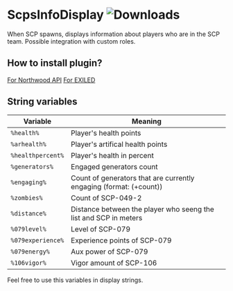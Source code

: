# ScpsInfoDisplay ![Downloads](https://img.shields.io/github/downloads/bladuk/ScpsInfoDisplay/total.svg)
When SCP spawns, displays information about players who are in the SCP team. Possible integration with custom roles.

## How to install plugin?
[For Northwood API](https://github.com/bladuk/ScpsInfoDisplay/blob/main/ScpsInfoDisplay-NWAPI/README.md)
[For EXILED](https://github.com/bladuk/ScpsInfoDisplay/blob/main/ScpsInfoDisplay/README.md)

## String variables
| Variable  | Meaning |
| ------------- | ------------- |
| `%health%` | Player's health points | 
| `%arhealth%`  | Player's artifical health points |
| `%healthpercent%`  | Player's health in percent |
| `%generators%`  | Engaged generators count  |
| `%engaging%`  | Count of generators that are currently engaging (format: (+count)) |
| `%zombies%`  | Count of SCP-049-2 |
| `%distance%` | Distance between the player who seeng the list and SCP in meters |
| `%079level%` | Level of SCP-079 |
| `%079experience%` | Experience points of SCP-079 |
| `%079energy%` | Aux power of SCP-079 |
| `%106vigor%` | Vigor amount of SCP-106 |

Feel free to use this variables in display strings.
